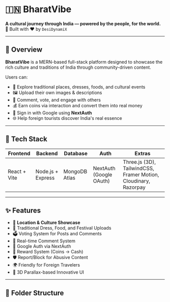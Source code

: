 # 🇮🇳 BharatVibe

**A cultural journey through India — powered by the people, for the world.**  
🌸 Built with ❤️ by `DesiDynamiX`

---

## 📌 Overview

**BharatVibe** is a MERN-based full-stack platform designed to showcase the rich culture and traditions of India through community-driven content.

Users can:
- 📍 Explore traditional places, dresses, foods, and cultural events
- 🖼️ Upload their own images & descriptions
- 💬 Comment, vote, and engage with others
- 💰 Earn coins via interaction and convert them into real money
- 🔐 Sign in with Google using **NextAuth**
- 🌐 Help foreign tourists discover India's real essence

---

## 🚀 Tech Stack

| Frontend | Backend | Database | Auth | Extras |
|---------|---------|----------|------|--------|
| React + Vite | Node.js + Express | MongoDB Atlas | NextAuth (Google OAuth) | Three.js (3D), TailwindCSS, Framer Motion, Cloudinary, Razorpay |

---

## ✨ Features

- 🧳 **Location & Culture Showcase**  
- 👘 Traditional Dress, Food, and Festival Uploads  
- 🗳️ Voting System for Posts and Comments  
- 💬 Real-time Comment System  
- 🔐 Google Auth via NextAuth  
- 💸 Reward System (Coins → Cash)  
- 🛡️ Report/Block for Abusive Content  
- 🌍 Friendly for Foreign Travelers  
- 🧠 3D Parallax-based Innovative UI  

---

## 📂 Folder Structure

